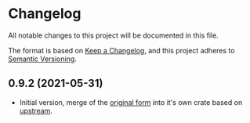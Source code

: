 # Changelog
All notable changes to this project will be documented in this file.

The format is based on [Keep a Changelog](https://keepachangelog.com/en/1.0.0/),
and this project adheres to [Semantic Versioning](https://semver.org/spec/v2.0.0.html).

## 0.9.2 (2021-05-31)

- Initial version, merge of the [original form](https://github.com/mobilecoinofficial/AEADs) into it's own crate based on [upstream](https://github.com/RustCrypto/AEADs).
